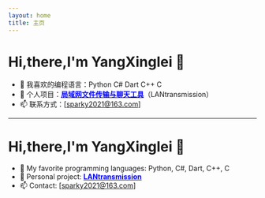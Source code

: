 ```yaml
---
layout: home
title: 主页
---
```


# Hi,there,I'm YangXinglei 👋


- 🌱 我喜欢的编程语言：Python C# Dart C++ C
- 🚀 个人项目：​**[<span style="color: blue">局域网文件传输与聊天工具</span>](https://github.com/yangxinglei/lantransmission)**（LANtransmission）
- 📫 联系方式：[sparky2021@163.com]

---
<div class="h-32"></div>



# Hi,there,I'm YangXinglei 👋
- 🌱 My favorite programming languages: Python, C#, Dart, C++, C
- 🚀 Personal project: **[<span style="color: blue">LANtransmission</span>](https://github.com/yangxinglei/lantransmission)**
- 📫 Contact: [sparky2021@163.com]
